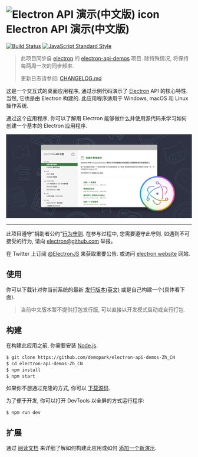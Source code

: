 # <img src="https://cloud.githubusercontent.com/assets/378023/15172388/b2b81950-1790-11e6-9a7c-ccc39912bb3a.png" width="60px" align="center" alt="Electron API 演示(中文版) icon"> Electron API 演示(中文版)

[![Build Status](https://travis-ci.org/electron/electron-api-demos.svg?branch=master)](https://travis-ci.org/electron/electron-api-demos)
[![JavaScript Standard Style](https://img.shields.io/badge/code%20style-standard-brightgreen.svg?style=flat)](http://standardjs.com)

> 此项目同步自 [electron](https://github.com/electron) 的 [electron-api-demos](https://github.com/electron/electron-api-demos) 项目. 除特殊情况, 将保持每两周一次的同步频率.
> 
> 更新日志请参阅: [CHANGELOG.md](CHANGELOG.md)

这是一个交互式的桌面应用程序, 通过示例代码演示了 [Electron](http://electron.atom.io) API 的核心特性. 当然, 它也是由 Electron 构建的. 此应用程序适用于 Windows, macOS 和 Linux 操作系统.

通过这个应用程序, 你可以了解用 Electron 能够做什么并使用源代码来学习如何创建一个基本的 Electron 应用程序.

![Electron API 示例](assets/img/intro.png)

---

此项目遵守“捐助者公约”[行为守则](CODE_OF_CONDUCT.md). 在参与过程中, 您需要遵守此守则. 如遇到不可接受的行为, 请向 electron@github.com 举报。

在 Twitter 上订阅 [@ElectronJS](https://twitter.com/electronjs) 来获取重要公告. 或访问 [electron website](http://electron.atom.io) 网站.

## 使用

你可以下载针对你当前系统的最新 [发行版本(英文)](https://github.com/electron/electron-api-demos/releases) 或是自己构建一个(具体看下面).

> 当前中文版本暂不提供打包发行版, 可以直接以开发模式启动或自行打包.

## 构建

在构建此应用之前, 你需要安装 [Node.js](https://nodejs.org).

```bash
$ git clone https://github.com/demopark/electron-api-demos-Zh_CN
$ cd electron-api-demos-Zh_CN
$ npm install
$ npm start
```

如果你不想通过克隆的方式, 你可以 [下载源码](https://github.com/demopark/electron-api-demos-Zh_CN/archive/master.zip).

为了便于开发, 你可以打开 DevTools 以全屏的方式运行程序:

```bash
$ npm run dev
```

## 扩展

通过 [阅读文档](docs.md) 来详细了解如何构建此应用或如何 [添加一个新演示](docs.md#添加一个章节或示例).
